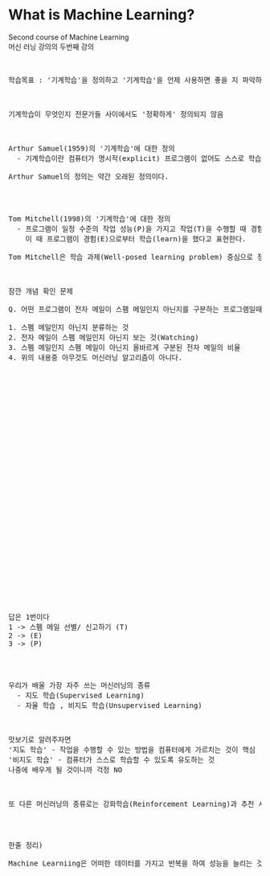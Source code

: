 # What is Machine Learning?
Second course of Machine Learning<br>
머신 러닝 강의의 두번째 강의
<pre>


학습목표 : '기계학습'을 정의하고 '기계학습'을 언제 사용하면 좋을 지 파악하는 것



기계학습이 무엇인지 전문가들 사이에서도 '정확하게' 정의되지 않음



Arthur Samuel(1959)의 '기계학습'에 대한 정의
  - 기계학습이란 컴퓨터가 명시적(explicit) 프로그램이 없어도 스스로 학습 할 수 있는 능력을 연구하는 학문 분야이다.

Arthur Samuel의 정의는 약간 오래된 정의이다.




Tom Mitchell(1998)의 '기계학습'에 대한 정의
  - 프로그램이 일정 수준의 작업 성능(P)을 가지고 작업(T)을 수행할 때 경험(E)가 증가함에 따라 작업(T)를 수행하는 성능(P)이 향상 될 수 있다.
    이 때 프로그램이 경험(E)으로부터 학습(learn)을 했다고 표현한다.

Tom Mitchell은 학습 과제(Well-posed learning problem) 중심으로 정의하고 있다.



잠깐 개념 확인 문제

Q. 어떤 프로그램이 전자 메일이 스팸 메일인지 아닌지를 구분하는 프로그램일때, 이를 기반으로 스팸을 더 잘 필터링하는 방법을 학습한다고 가정한다. 이 상황에서 T작업은 무엇일까요?

1. 스펨 메일인지 아닌지 분류하는 것
2. 전자 메일이 스펨 메일인지 아닌지 보는 것(Watching)
3. 스펨 메일인지 스펨 메일이 아닌지 올바르게 구분된 전자 메일의 비율
4. 위의 내용중 아무것도 머신러닝 알고리즘이 아니다.































답은 1번이다
1 -> 스펨 메일 선별/ 신고하기 (T)
2 -> (E)
3 -> (P)




우리가 배울 가장 자주 쓰는 머신러닝의 종류
  - 지도 학습(Supervised Learning)
  - 자율 학습 , 비지도 학습(Unsupervised Learning)
  
  

맛보기로 알려주자면 
'지도 학습' - 작업을 수행할 수 있는 방법을 컴퓨터에게 가르치는 것이 핵심
'비지도 학습' - 컴퓨터가 스스로 학습할 수 있도록 유도하는 것
나중에 배우게 될 것이니까 걱정 NO



또 다른 머신러닝의 종류로는 강화학습(Reinforcement Learning)과 추천 시스템(Recommender System)이 있다.



</pre>
<pre>
한줄 정리)

Machine Learniing은 어떠한 데이터를 가지고 반복을 하여 성능을 늘리는 것이다. / 지도 학습과 비지도 학습의 차이점은 자립성의 유무 /

</pre>
